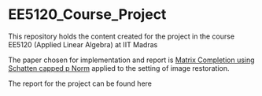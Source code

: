 # EE5120_Course_Project
This repository holds the content created for the project in the course EE5120 (Applied Linear Algebra) at IIT Madras

The paper chosen for implementation and report is [Matrix Completion using Schatten capped p Norm](https://ieeexplore.ieee.org/abstract/document/9025071) applied to the setting of image restoration.

The report for the project can be found here
